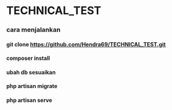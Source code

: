 # TECHNICAL_TEST
### cara menjalankan 
#### git clone https://github.com/Hendra69/TECHNICAL_TEST.git
#### composer install
#### ubah db sesuaikan
#### php artisan migrate
#### php artisan serve
